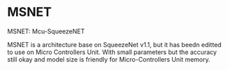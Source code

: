 # MSNET
MSNET: Mcu-SqueezeNET

MSNET is a architecture base on SqueezeNet v1.1, but it has beedn editted to use on Micro Controllers Unit. With small parameters but the accuracy still okay and model size is friendly for Micro-Controllers Unit memory.
